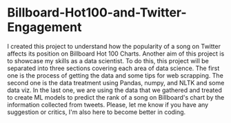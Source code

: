 # Billboard-Hot100-and-Twitter-Engagement

I created this project to understand how the popularity of a song on Twitter affects its position on Billboard Hot 100 Charts. Another aim of this project is to showcase my skills as a data scientist. To do this, this project will be separated into three sections covering each area of data science. The first one is the process of getting the data and some tips for web scrapping. The second one is the data treatment using Pandas, numpy, and NLTK and some data viz. In the last one, we are using the data that we gathered and treated to create ML models to predict the rank of a song on Billboard's chart by the information collected from tweets. Please, let me know if you have any suggestion or critics, I'm also here to become better in coding. 

